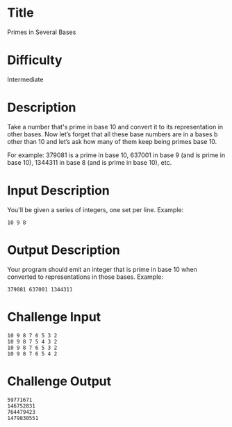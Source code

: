 # Title

Primes in Several Bases

# Difficulty

Intermediate

# Description

Take a number that's prime in base 10 and convert it to its representation in other bases. Now let’s forget that all these base numbers are in a bases b other than 10 and let’s ask how many of them keep being primes base 10.

For example: 379081 is a prime in base 10, 637001 in base 9 (and is prime in base 10), 1344311 in base 8 (and is prime in base 10), etc. 

# Input Description

You'll be given a series of integers, one set per line. Example:

    10 9 8

# Output Description

Your program should emit an integer that is prime in base 10 when converted to representations in those bases. Example:

    379081 637001 1344311

# Challenge Input

    10 9 8 7 6 5 3 2
    10 9 8 7 5 4 3 2
    10 9 8 7 6 5 3 2
    10 9 8 7 6 5 4 2

# Challenge Output

    59771671 
    146752831
    764479423
    1479830551
